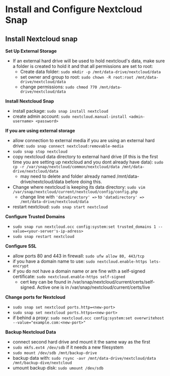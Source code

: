 # Install and Configure Nextcloud Snap

## Install Nextcloud snap

**Set Up External Storage**
* If an external hard drive will be used to hold nextcloud's data, make sure a folder is created to hold it and that all permissions are set to root:
  * Create data folder: `sudo mkdir -p /mnt/data-drive/nextcloud/data`
  * set owner and group to root: `sudo chown -R root:root /mnt/data-drive/nextcloud/data`
  * change permissions: `sudo chmod 770 /mnt/data-drive/nextcloud/data`

**Install Nextcloud Snap**
* install package: `sudo snap install nextcloud`
* create admin account: `sudo nextcloud.manual-install <admin-username> <password>`

**If you are using external storage**
* allow connection to external media if you are using an external hard drive: `sudo snap connect nextcloud:removable-media`
* `sudo snap stop nextcloud`
* copy nextcloud data directory to external hard drive (if this is the first time you are setting up nextcloud and you dont already have data): `sudo cp -r /var/snap/nextcloud/common/nextcloud/data /mnt/data-drive/nextcloud/data`
  * may need to delete and folder already named /mnt/data-drive/nextcloud/data before doing this.
* Change where nextcloud is keeping its data directory: `sudo vim /var/snap/nextcloud/current/nextcloud/config/config.php`
  * change line with `'datadirectory' =>` to `'datadirectory' => /mnt/data-drive/nextcloud/data`
* restart nextcloud: `sudo snap start nextcloud`


**Configure Trusted Domains**
* `sudo snap run nextcloud.occ config:system:set trusted_domains 1 --value=<your-server's-ip-adress>`
* `sudo snap restart nextcloud`


**Configure SSL**
* allow ports 80 and 443 in firewall: `sudo ufw allow 80, 443/tcp`
* if you have a domain name to use: `sudo nextcloud.enable-https lets-encrypt`
* if you do not have a domain name or are fine with a self-signed certificate: `sudo nextcloud.enable-https self-signed`
  * cert key can be found in /var/snap/nextcloud/current/certs/self-signed. Active one is in /var/snap/nextcloud/current/certs/live


**Change ports for Nextcloud**
* `sudo snap set nextcloud ports.http=<new-port>`
* `sudo snap set nextcloud ports.https=<new-port>`
* if behind a proxy: `sudo nextcloud.occ config:system:set overwritehost --value="example.com:<new-port>"`

**Backup Nextcloud Data**
* connect second hard drive and mount it the same way as the first
* `sudo mkfs.ext4 /dev/sdb` if it needs a new filesystem
* `sudo mount /dev/sdb /mnt/backup-drive`
* backup data with: `sudo rsync -avr /mnt/data-drive/nextcloud/data /mnt/backup-dive/nextcloud`
* umount backup disk: `sudo umount /dev/sdb`
